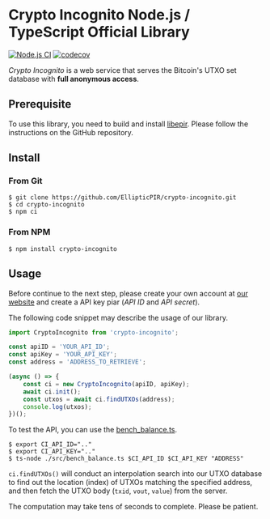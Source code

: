 Crypto Incognito Node.js / TypeScript Official Library
======================================================

[![Node.js CI](https://github.com/EllipticPIR/crypto-incognito/actions/workflows/node.js.yml/badge.svg)](https://github.com/EllipticPIR/crypto-incognito/actions/workflows/node.js.yml)
[![codecov](https://codecov.io/gh/EllipticPIR/crypto-incognito/branch/master/graph/badge.svg?token=RLBPZZ6ZHN)](https://codecov.io/gh/EllipticPIR/crypto-incognito)

*Crypto Incognito* is a web service that serves the Bitcoin's UTXO set database with **full anonymous access**.

Prerequisite
------------

To use this library, you need to build and install [libepir](https://github.com/EllipticPIR/libepir).
Please follow the instructions on the GitHub repository.

Install
-------

### From Git

```
$ git clone https://github.com/EllipticPIR/crypto-incognito.git
$ cd crypto-incognito
$ npm ci
```

### From NPM

```
$ npm install crypto-incognito
```

Usage
-----

Before continue to the next step, please create your own account at [our website](https://crypto-incognito.com/)
and create a API key piar (*API ID* and *API secret*).

The following code snippet may describe the usage of our library.

``` TypeScript
import CryptoIncognito from 'crypto-incognito';

const apiID = 'YOUR_API_ID';
const apiKey = 'YOUR_API_KEY';
const address = 'ADDRESS_TO_RETRIEVE';

(async () => {
	const ci = new CryptoIncognito(apiID, apiKey);
	await ci.init();
	const utxos = await ci.findUTXOs(address);
	console.log(utxos);
})();
```

To test the API, you can use the [bench_balance.ts](./src/bench_balance.ts).

```
$ export CI_API_ID=".."
$ export CI_API_KEY=".."
$ ts-node ./src/bench_balance.ts $CI_API_ID $CI_API_KEY "ADDRESS"
```

`ci.findUTXOs()` will conduct an interpolation search into our UTXO database to find out the location (index)
of UTXOs matching the specified address, and then fetch the UTXO body (`txid`, `vout`, `value`) from the server.

The computation may take tens of seconds to complete.
Please be patient.


